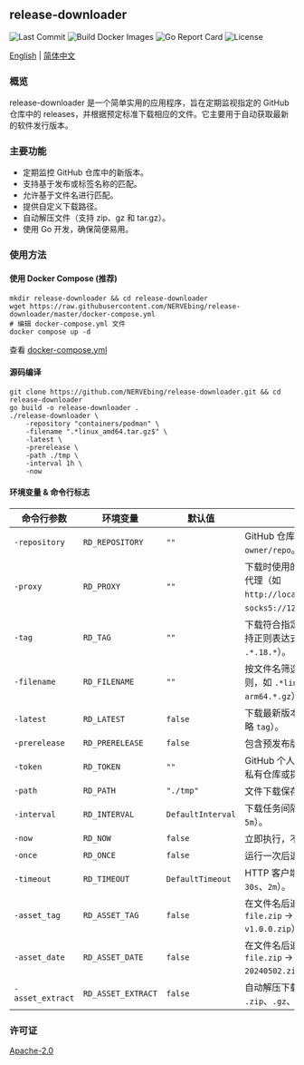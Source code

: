 ## release-downloader

![Last Commit](https://custom-icon-badges.herokuapp.com/github/last-commit/NERVEbing/release-downloader?logo=history&logoColor=white)
![Build Docker Images](https://github.com/NERVEbing/release-downloader/actions/workflows/docker.yml/badge.svg)
![Go Report Card](https://goreportcard.com/badge/github.com/NERVEbing/release-downloader)
![License](https://custom-icon-badges.herokuapp.com/github/license/NERVEbing/release-downloader?logo=law&color=blue)

[English](README.md) | [简体中文](README.zh.md)

### 概览

release-downloader 是一个简单实用的应用程序，旨在定期监视指定的 GitHub 仓库中的
releases，并根据预定标准下载相应的文件。它主要用于自动获取最新的软件发行版本。

### 主要功能

- 定期监控 GitHub 仓库中的新版本。
- 支持基于发布或标签名称的匹配。
- 允许基于文件名进行匹配。
- 提供自定义下载路径。
- 自动解压文件（支持 zip、gz 和 tar.gz）。
- 使用 Go 开发，确保简便易用。

### 使用方法

#### 使用 Docker Compose (推荐)

```shell
mkdir release-downloader && cd release-downloader
wget https://raw.githubusercontent.com/NERVEbing/release-downloader/master/docker-compose.yml
# 编辑 docker-compose.yml 文件
docker compose up -d
```

查看 [docker-compose.yml](docker-compose.yml)

#### 源码编译

```shell
git clone https://github.com/NERVEbing/release-downloader.git && cd release-downloader
go build -o release-downloader .
./release-downloader \
    -repository "containers/podman" \
    -filename ".*linux_amd64.tar.gz$" \
    -latest \
    -prerelease \
    -path ./tmp \
    -interval 1h \
    -now
```

#### 环境变量 & 命令行标志

| 命令行参数       | 环境变量           | 默认值            | 说明                                                                                      |
| ---------------- | ------------------ | ----------------- | ----------------------------------------------------------------------------------------- |
| `-repository`    | `RD_REPOSITORY`    | `""`              | GitHub 仓库，格式为 `owner/repo`。                                                        |
| `-proxy`         | `RD_PROXY`         | `""`              | 下载时使用的 HTTP/HTTPS 代理（如 `http://localhost:8080` 或 `socks5://127.0.0.1:1080`）。 |
| `-tag`           | `RD_TAG`           | `""`              | 下载符合指定标签的资源（支持正则表达式，如 `.*.18.*`）。                                  |
| `-filename`      | `RD_FILENAME`      | `""`              | 按文件名筛选资源（支持正则，如 `.*linux-arm64.*.gz`）。                                   |
| `-latest`        | `RD_LATEST`        | `false`           | 下载最新版本（若设置，则忽略 `tag`）。                                                    |
| `-prerelease`    | `RD_PRERELEASE`    | `false`           | 包含预发布版本。                                                                          |
| `-token`         | `RD_TOKEN`         | `""`              | GitHub 个人访问令牌（用于私有仓库或提高速率限制）。                                       |
| `-path`          | `RD_PATH`          | `"./tmp"`         | 文件下载保存目录。                                                                        |
| `-interval`      | `RD_INTERVAL`      | `DefaultInterval` | 下载任务间隔时间（如 `30s`、`5m`）。                                                      |
| `-now`           | `RD_NOW`           | `false`           | 立即执行，不等待首次间隔。                                                                |
| `-once`          | `RD_ONCE`          | `false`           | 运行一次后退出。                                                                          |
| `-timeout`       | `RD_TIMEOUT`       | `DefaultTimeout`  | HTTP 客户端超时时间（如 `30s`、`2m`）。                                                   |
| `-asset_tag`     | `RD_ASSET_TAG`     | `false`           | 在文件名后追加版本标签（如 `file.zip` → `file-v1.0.0.zip`）。                             |
| `-asset_date`    | `RD_ASSET_DATE`    | `false`           | 在文件名后追加下载日期（如 `file.zip` → `file-20240502.zip`）。                           |
| `-asset_extract` | `RD_ASSET_EXTRACT` | `false`           | 自动解压下载的文件（支持 `.zip`、`.gz`、`.tar.gz`）。                                     |

### 许可证

[Apache-2.0](LICENSE)
